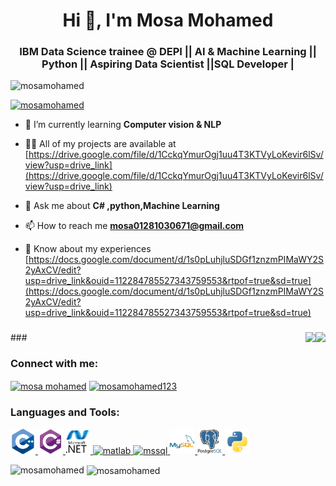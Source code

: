 <h1 align="center">Hi 👋, I'm Mosa Mohamed</h1>
<h3 align="center">IBM Data Science trainee @ DEPI || AI & Machine Learning || Python || Aspiring Data Scientist ||SQL Developer |</h3>

<p align="left"> <img src="https://komarev.com/ghpvc/?username=mosamohamed&label=Profile%20views&color=0e75b6&style=flat" alt="mosamohamed" /> </p>

<p align="left"> <a href="https://github.com/ryo-ma/github-profile-trophy"><img src="https://github-profile-trophy.vercel.app/?username=mosamohamed" alt="mosamohamed" /></a> </p>

- 🌱 I’m currently learning **Computer vision & NLP**

- 👨‍💻 All of my projects are available at [https://drive.google.com/file/d/1CckqYmurOgj1uu4T3KTVyLoKevir6lSv/view?usp=drive_link](https://drive.google.com/file/d/1CckqYmurOgj1uu4T3KTVyLoKevir6lSv/view?usp=drive_link)

- 💬 Ask me about **C# ,python,Machine Learning**

- 📫 How to reach me **mosa01281030671@gmail.com**

- 📄 Know about my experiences [https://docs.google.com/document/d/1s0pLuhjluSDGf1znzmPIMaWY2S2yAxCV/edit?usp=drive_link&ouid=112284785527343759553&rtpof=true&sd=true](https://docs.google.com/document/d/1s0pLuhjluSDGf1znzmPIMaWY2S2yAxCV/edit?usp=drive_link&ouid=112284785527343759553&rtpof=true&sd=true)

###
<img align="right" height="150" src="https://media3.giphy.com/media/OZP6jGvPfTapSSLPeg/giphy.webp?cid=ecf05e47soog848zrjlguiqiy25ji7n5qpk8ghqce3t294qv&ep=v1_gifs_search&rid=giphy.webp&ct=g"  />

<img align="right" height="150" src="https://media3.giphy.com/media/iPj5oRtJzQGxwzuCKV/200.webp?cid=ecf05e47soog848zrjlguiqiy25ji7n5qpk8ghqce3t294qv&ep=v1_gifs_search&rid=200.webp&ct=g"  />
###
<h3 align="left">Connect with me:</h3>
<p align="left">
<a href="https://linkedin.com/in/mosa mohamed" target="blank"><img align="center" src="https://raw.githubusercontent.com/rahuldkjain/github-profile-readme-generator/master/src/images/icons/Social/linked-in-alt.svg" alt="mosa mohamed" height="30" width="40" /></a>
<a href="https://kaggle.com/mosamohamed123" target="blank"><img align="center" src="https://raw.githubusercontent.com/rahuldkjain/github-profile-readme-generator/master/src/images/icons/Social/kaggle.svg" alt="mosamohamed123" height="30" width="40" /></a>
</p>

<h3 align="left">Languages and Tools:</h3>
<p align="left"> <a href="https://www.w3schools.com/cpp/" target="_blank" rel="noreferrer"> <img src="https://raw.githubusercontent.com/devicons/devicon/master/icons/cplusplus/cplusplus-original.svg" alt="cplusplus" width="40" height="40"/> </a> <a href="https://www.w3schools.com/cs/" target="_blank" rel="noreferrer"> <img src="https://raw.githubusercontent.com/devicons/devicon/master/icons/csharp/csharp-original.svg" alt="csharp" width="40" height="40"/> </a> <a href="https://dotnet.microsoft.com/" target="_blank" rel="noreferrer"> <img src="https://raw.githubusercontent.com/devicons/devicon/master/icons/dot-net/dot-net-original-wordmark.svg" alt="dotnet" width="40" height="40"/> </a> <a href="https://www.mathworks.com/" target="_blank" rel="noreferrer"> <img src="https://upload.wikimedia.org/wikipedia/commons/2/21/Matlab_Logo.png" alt="matlab" width="40" height="40"/> </a> <a href="https://www.microsoft.com/en-us/sql-server" target="_blank" rel="noreferrer"> <img src="https://www.svgrepo.com/show/303229/microsoft-sql-server-logo.svg" alt="mssql" width="40" height="40"/> </a> <a href="https://www.mysql.com/" target="_blank" rel="noreferrer"> <img src="https://raw.githubusercontent.com/devicons/devicon/master/icons/mysql/mysql-original-wordmark.svg" alt="mysql" width="40" height="40"/> </a> <a href="https://www.postgresql.org" target="_blank" rel="noreferrer"> <img src="https://raw.githubusercontent.com/devicons/devicon/master/icons/postgresql/postgresql-original-wordmark.svg" alt="postgresql" width="40" height="40"/> </a> <a href="https://www.python.org" target="_blank" rel="noreferrer"> <img src="https://raw.githubusercontent.com/devicons/devicon/master/icons/python/python-original.svg" alt="python" width="40" height="40"/> </a> </p>

<p><img align="left" src="https://github-readme-stats.vercel.app/api/top-langs?username=mosamohamed&show_icons=true&locale=en&layout=compact" alt="mosamohamed" /></p>

<p>&nbsp;<img align="center" src="https://github-readme-stats.vercel.app/api?username=mosamohamed&show_icons=true&locale=en" alt="mosamohamed" /></p>

